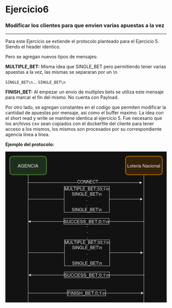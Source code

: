 # Ejercicio6

### Modificar los clientes para que envíen varias apuestas a la vez 

---

Para este Ejercicio se extiende el protocolo planteado para el Ejercicio 5. Siendo el header identico.

Pero se agregan nuevos tipos de mensajes:

**MULTIPLE_BET:** Misma idea que SINGLE_BET pero permitiendo tener varias apuestas a la vez, las mismas se separaran por un \n.

`SINGLE_BET\n`...
`SINGLE_BET\n`

**FINISH_BET:** Al empezar un envio de multiples bets se utiliza este mensaje para marcar el fin del mismo. No cuenta con Payload.

Por otro lado, se agregan constantes en el codigo que permiten modificar la cantidad de apuestas por mensaje, asi como el buffer maximo. La idea con el short read y write se mantiene identica al ejercicio 5.
Fue necesario que los archivos csv sean copiados con el dockerfile del cliente para tener acceso a los mismos, los mismos son procesados por su correspondiente agencia linea a linea.


**Ejemplo del protocolo:**

![diagrama_protocolo_multiple](diagrama_protocolo_multiple.png "Protocolo multiple")